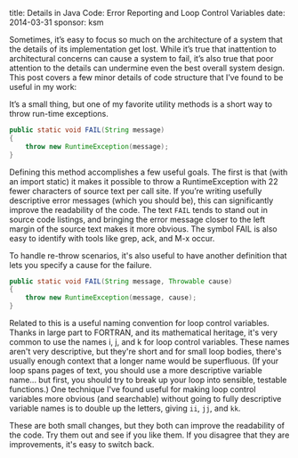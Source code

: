 title: Details in Java Code: Error Reporting and Loop Control Variables
date: 2014-03-31
sponsor: ksm

Sometimes, it’s easy to focus so much on the architecture of a system
that the details of its implementation get lost. While it’s true that
inattention to architectural concerns can cause a system to fail, it’s
also true that poor attention to the details can undermine even the
best overall system design. This post covers a few minor details of
code structure that I’ve found to be useful in my work:

It’s a small thing, but one of my favorite utility methods is a short
way to throw run-time exceptions.

```java
public static void FAIL(String message)
{
    throw new RuntimeException(message);
}
```

Defining this method accomplishes a few useful goals. The first is
that (with an import static) it makes it possible to throw a
RuntimeException with 22 fewer characters of source text per call
site. If you’re writing usefully descriptive error messages (which you
should be), this can significantly improve the readability of the
code. The text `FAIL` tends to stand out in source code listings, and
bringing the error message closer to the left margin of the source
text makes it more obvious. The symbol FAIL is also easy to identify
with tools like grep, ack, and M-x occur.

To handle re-throw scenarios, it's also useful to have another definition that lets you specify a cause for the failure.

```java
public static void FAIL(String message, Throwable cause)
{
    throw new RuntimeException(message, cause);
}
```

Related to this is a useful naming convention for loop control
variables. Thanks in large part to FORTRAN, and its mathematical
heritage, it's very common to use the names i, j, and k for loop
control variables. These names aren't very descriptive, but they're
short and for small loop bodies, there's usually enough context that a
longer name would be superfluous. (If your loop spans pages of text,
you should use a more descriptive variable name... but first, you
should try to break up your loop into sensible, testable functions.)
One technique I've found useful for making loop control variables more
obvious (and searchable) without going to fully descriptive variable
names is to double up the letters, giving `ii`, `jj`, and `kk`.

These are both small changes, but they both can improve the
readability of the code. Try them out and see if you like them. If you
disagree that they are improvements, it's easy to switch back.
